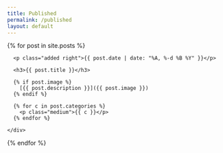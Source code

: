 ```yaml
---
title: Published
permalink: /published
layout: default
---
```


{% for post in site.posts %}
    <div class="creator-card">

      <p class="added right">{{ post.date | date: "%A, %-d %B %Y" }}</p>

      <h3>{{ post.title }}</h3>

      {% if post.image %}
        [{{ post.description }}]({{ post.image }})
      {% endif %}

      {% for c in post.categories %}
        <p class="medium">{{ c }}</p>
      {% endfor %}
      
    </div>
{% endfor %}
